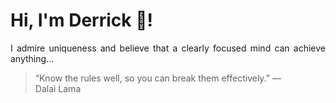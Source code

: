# Hi, I'm Derrick 👋!
<p align="justify">I admire uniqueness and believe that a clearly focused mind can achieve anything...</p> 
<!-- #quote-start -->
<blockquote>&ldquo;Know the rules well, so you can break them effectively.&rdquo; &mdash; <footer>Dalai Lama</footer></blockquote>
<!-- #quote-end -->
